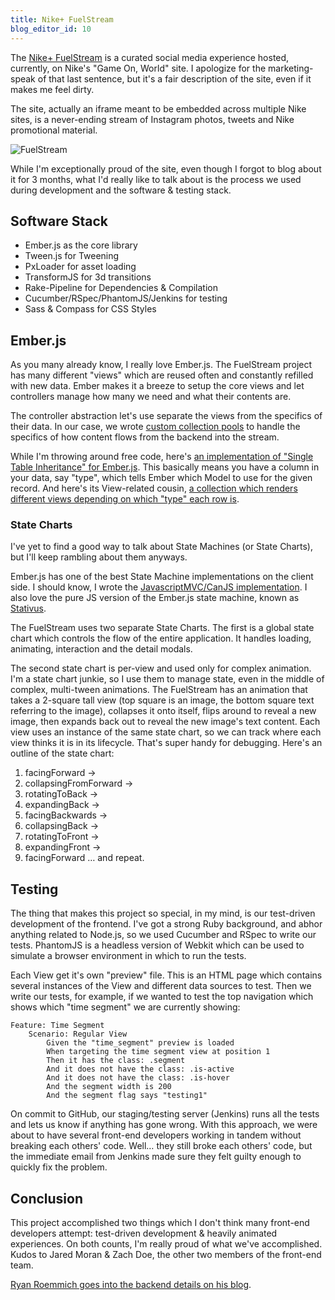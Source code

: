 ```yaml
---
title: Nike+ FuelStream
blog_editor_id: 10
---
```


The [Nike+ FuelStream](http://gameonworld.nike.com/#en_US/fuelstream) is a curated social media experience hosted, currently, on Nike's "Game On, World" site. I apologize for the marketing-speak of that last sentence, but it's a fair description of the site, even if it makes me feel dirty.

The site, actually an iframe meant to be embedded across multiple Nike sites, is a never-ending stream of Instagram photos, tweets and Nike promotional material.

![FuelStream](/images/fuelstream.jpg)

While I'm exceptionally proud of the site, even though I forgot to blog about it for 3 months, what I'd really like to talk about is the process we used during development and the software & testing stack.

## Software Stack

* Ember.js as the core library
* Tween.js for Tweening
* PxLoader for asset loading
* TransformJS for 3d transitions
* Rake-Pipeline for Dependencies & Compilation
* Cucumber/RSpec/PhantomJS/Jenkins for testing
* Sass & Compass for CSS Styles

## Ember.js

As you many already know, I really love Ember.js. The FuelStream project has many different "views" which are reused often and constantly refilled with new data. Ember makes it a breeze to setup the core views and let controllers manage how many we need and what their contents are.

The controller abstraction let's use separate the views from the specifics of their data. In our case, we wrote [custom collection pools](https://gist.github.com/3773229) to handle the specifics of how content flows from the backend into the stream.

While I'm throwing around free code, here's [an implementation of "Single Table Inheritance" for Ember.js](https://gist.github.com/3773238). This basically means you have a column in your data, say "type", which tells Ember which Model to use for the given record. And here's its View-related cousin, [a collection which renders different views depending on which "type" each row is](https://gist.github.com/3773259).

### State Charts

I've yet to find a good way to talk about State Machines (or State Charts), but I'll keep rambling about them anyways.

Ember.js has one of the best State Machine implementations on the client side. I should know, I wrote the [JavascriptMVC/CanJS implementation](https://github.com/tdreyno/javascriptmvc-statemachine). I also love the pure JS version of the Ember.js state machine, known as [Stativus](https://github.com/etgryphon/stativus).

The FuelStream uses two separate State Charts. The first is a global state chart which controls the flow of the entire application. It handles loading, animating, interaction and the detail modals.

The second state chart is per-view and used only for complex animation. I'm a state chart junkie, so I use them to manage state, even in the middle of complex, multi-tween animations. The FuelStream has an animation that takes a 2-square tall view (top square is an image, the bottom square text referring to the image), collapses it onto itself, flips around to reveal a new image, then expands back out to reveal the new image's text content. Each view uses an instance of the same state chart, so we can track where each view thinks it is in its lifecycle. That's super handy for debugging. Here's an outline of the state chart:

1. facingForward ->
2. collapsingFromForward ->
3. rotatingToBack ->
4. expandingBack ->
5. facingBackwards ->
6. collapsingBack ->
7. rotatingToFront ->
8. expandingFront ->
9. facingForward … and repeat.

## Testing

The thing that makes this project so special, in my mind, is our test-driven development of the frontend. I've got a strong Ruby background, and abhor anything related to Node.js, so we used Cucumber and RSpec to write our tests. PhantomJS is a headless version of Webkit which can be used to simulate a browser environment in which to run the tests.

Each View get it's own "preview" file. This is an HTML page which contains several instances of the View and different data sources to test. Then we write our tests, for example, if we wanted to test the top navigation which shows which "time segment" we are currently showing:

    Feature: Time Segment
        Scenario: Regular View  
            Given the "time_segment" preview is loaded
            When targeting the time segment view at position 1
            Then it has the class: .segment
            And it does not have the class: .is-active
            And it does not have the class: .is-hover
            And the segment width is 200
            And the segment flag says "testing1"

On commit to GitHub, our staging/testing server (Jenkins) runs all the tests and lets us know if anything has gone wrong. With this approach, we were about to have several front-end developers working in tandem without breaking each others' code. Well… they still broke each others' code, but the immediate email from Jenkins made sure they felt guilty enough to quickly fix the problem.

## Conclusion

This project accomplished two things which I don't think many front-end developers attempt: test-driven development & heavily animated experiences. On both counts, I'm really proud of what we've accomplished. Kudos to Jared Moran & Zach Doe, the other two members of the front-end team.

[Ryan Roemmich goes into the backend details on his blog](http://ast.roemmich.org/2012/09/25/nike-fuelstream-backend-stack.html).